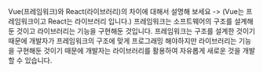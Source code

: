 Vue(프레임워크)와 React(라이브러리)의 차이에 대해서 설명해 보세요 -> (Vue는 프레임워크이고 React는 라이브러리 입니다.) 프레임워크는 소프트웨어의 구조를 설계해둔 것이고 라이브러리는 기능을 구현해둔 것입니다. 프레임워크는 구조를 설계한 것이기 때문에 개발자가 프레임워크의 구조에 맞게 프로그래밍 해야하지만 라이브러리는 기능을 구현해둔 것이기 때문에 개발자는 라이브러리를 활용하여 자유롭게 새로운 것을 개발할 수 있습니다.